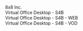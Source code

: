 8x8 Inc.<br>
Virtual Office Desktop - S4B<br>
Virtual Office Desktop - S4B - WEB <br>
Virtual Office Desktop - S4B - VOD <br>
